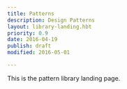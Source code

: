 ```yaml
---
title: Patterns
description: Design Patterns
layout: library-landing.hbt
priority: 0.9
date: 2016-04-19
publish: draft
modified: 2016-05-01

---
```


This is the pattern library landing page.
